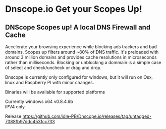 # Dnscope.io Get your Scopes Up! 
## DNScope Scopes up! A local DNS Firewall and Cache 

Accelerate your browsing experience while blocking ads trackers and bad domains. Scopes up filters around ~80% of DNS traffic. It's preloaded with around 3 million domains and provides cache  resolutions in microseconds rather than milliseconds. Blocking or unblocking a dommain is a simple case of select and check/uncheck or drag and drop. 

Dnscope is currently only configured for windows, but it will run on Osx, linux and Raspberry PI with minor changes.  

Binaries will be available for supported platforms 

Currently windows x64 v0.8.4.6b  
IPV4 only 

Release https://github.com/idle-PB/Dnscope.io/releases/tag/untagged-7088fb97ddc453fcc733
